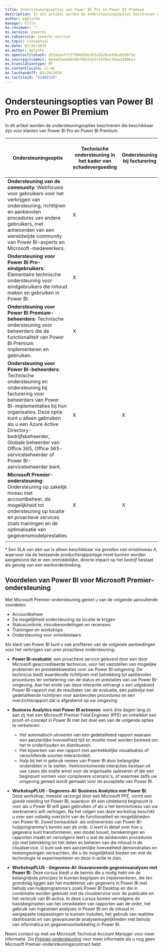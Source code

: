 ```yaml
---
title: Ondersteuningsopties van Power BI Pro en Power BI Premium
description: In dit artikel worden de ondersteuningsopties beschreven die beschikbaar zijn voor klanten van Power BI Pro en Power BI Premium.
author: mgblythe
manager: kfile
ms.reviewer: ''
ms.service: powerbi
ms.subservice: powerbi-service
ms.topic: conceptual
ms.date: 03/26/2019
ms.author: mblythe
ms.openlocfilehash: d33abaeff1f7996859e203a3b28ae99ba8d9bf2e
ms.sourcegitcommit: 60dad5aa0d85db790553e537bf8ac34ee3289ba3
ms.translationtype: MT
ms.contentlocale: nl-NL
ms.lasthandoff: 05/29/2019
ms.locfileid: "61402319"
---
```

# <a name="power-bi-pro-and-power-bi-premium-support-options"></a>Ondersteuningsopties van Power BI Pro en Power BI Premium

In dit artikel worden de ondersteuningsopties beschreven die beschikbaar zijn voor klanten van Power BI Pro en Power BI Premium.

| **Ondersteuningsoptie** | **Technische ondersteuning in het kader van schadevergoeding** | **Ondersteuning bij facturering** | **Proactief bieden van advies en training** | **Serviceniveau <br>(tijd tot eerste interactie)** | **Ondersteuningskanaal** |
| --- | --- | --- | --- | --- | --- |
| **Ondersteuning van de community**: Webforums voor gebruikers voor het verkrijgen van ondersteuning, richtlijnen en aanbevolen procedures van andere gebruikers, met antwoorden van een wereldwijde community van Power BI-experts en Microsoft-medewerkers. | X |   |   | Geen, interactie wordt op basis van 'best effort' geboden. | [Power BI-community](https://community.powerbi.com) |
| **Ondersteuning voor Power BI Pro-eindgebruikers**: Elementaire technische ondersteuning voor eindgebruikers die inhoud maken en gebruiken in Power BI. | X |   |   | Eén werkdag. | [Ondersteuningssite van Power BI](https://support.powerbi.com)  |
| **Ondersteuning voor Power BI Premium-beheerders**: Technische ondersteuning voor beheerders die de functionaliteit van Power BI Premium implementeren en gebruiken. | X |   |   | Eén werkdag of één uur, afhankelijk van de ernst van het geval.\* | [Ondersteuningssite van Power BI](https://support.powerbi.com)<br>OF<br>[Microsoft 365-beheercentrum](https://portal.office.com/adminportal)<br>OF<br> Telefoon |
| **Ondersteuning voor Power BI-beheerders**: Technische ondersteuning en ondersteuning bij facturering voor beheerders van Power BI-implementaties bij hun organisaties.  Deze optie kunt u alleen gebruiken als u een Azure Active Directory-bedrijfsbeheerder, Globale beheerder van Office 365, Office 365-servicebeheerder of Power BI-servicebeheerder bent. | X | X |   | Eén werkdag of één uur, afhankelijk van de ernst van het geval.\* | [Microsoft 365-beheercentrum](https://portal.office.com/adminportal)<br>OF<br> Telefoon |
| **Microsoft Premier-ondersteuning**: Ondersteuning op zakelijk niveau met accountbeheer, de mogelijkheid tot ondersteuning op locatie en proactieve services zoals trainingen en de optimalisatie van gegevensmodelprestaties. | X | X | X | Diverse, afhankelijk van aanbieding en ernst van geval.\* | Technical Account Manager <br>OF<br> [Microsoft 365-beheercentrum](https://portal.office.com/adminportal) |
| | | | | | |

\* Een SLA van één uur is alleen beschikbaar via _gevallen van ernstniveau A_, waarvoor via de bestaande productierapportage moet kunnen worden aangetoond dat er een onmiddellijke, directe impact op het bedrijf bestaat als gevolg van een werkonderbreking.

## <a name="power-bi-benefits-for-microsoft-premier-support"></a>Voordelen van Power BI voor Microsoft Premier-ondersteuning

Met Microsoft Premier-ondersteuning geniet u van de volgende aanvullende voordelen:

- Accountbeheer
- De mogelijkheid ondersteuning op locatie te krijgen
- Statuscontrole, risicobeoordelingen en recensies
- Trainingen en workshops
- Ondersteuning voor ontwikkelaars

Als klant van Power BI kunt u ook profiteren van de volgende aanbiedingen voor het verkrijgen van uren proactieve ondersteuning:

 - **Power BI-evaluatie**: een proactieve service geleverd door een door Microsoft geaccrediteerde technicus, voor het vaststellen van mogelijke problemen en prestatiekwesties voor uw Power BI-omgeving. De technicus biedt waardevolle richtlijnen met betrekking tot aanbevolen procedures ter verbetering van de status en prestaties van uw Power BI-omgeving. Aan het einde van deze interactie ontvangt u een uitgebreid Power BI-rapport met de resultaten van de evaluatie, een pakketje met gedetailleerde richtlijnen voor aanbevolen procedures en een overzichtsrapport dat is afgestemd op uw omgeving.

 - **Business Analytics met Power BI activeren**: werk drie dagen lang zij aan zij met een Microsoft Premier Field Engineer (PFE) en ontwikkel een proof-of-concept in Power BI met het doel een van de volgende opties te verbeteren:
    - Het automatisch uitvoeren van een gedetailleerd rapport waaraan een aanzienlijke hoeveelheid tijd en moeite moet worden besteed om het te onderhouden en distribueren.
    - Het bijwerken van een rapport met aantrekkelijke visualisaties of verschillende soorten interactiviteit. 
    - Hulp bij het in gebruik nemen van Power BI door belangrijke onderdelen in te stellen. Veelvoorkomende interacties bestaan uit use cases die snelle winst voor de organisatie opleveren of die een beginpunt vormen voor complexere scenario's, of waarmee zelfs uw omgeving gereed wordt gemaakt voor de acceptatie van Power BI.

  - **WorkshopPLUS - Gegevens-AI: Business Analytics met Power BI**: Deze workshop, meestal verzorgd door een Microsoft PFE, vormt een goede inleiding tot Power BI, waardoor dit een uitstekend beginpunt is voor als u Power BI wilt gaan gebruiken of als u het kennisniveau van uw werknemers wilt verhogen.
Na het volgen van deze workshop beschikt u over een volledig overzicht van de functionaliteit en mogelijkheden van Power BI. Zowel bureaublad- als onlineversies van Power BI-hulpprogramma's komen aan de orde. U leert in detail over hoe u gegevens kunt transformeren, een model bouwt, berekeningen en rapporten maakt en vervolgens leert u wat de aanbevolen procedures zijn met betrekking tot het delen en beheren van die inhoud in de cloudservice. U kunt ook een aanzienlijke hoeveelheid demonstraties en testomgevingen verwachten, die u de mogelijkheid bieden om met de technologie te experimenteren en deze in actie te zien.

  - **WorkshopPLUS - Gegevens-AI: Geavanceerde gegevensanalyses met Power BI**: Deze cursus biedt u de kennis die u nodig hebt om de belangrijkste principes te kunnen begrijpen en implementeren, die ten grondslag liggen aan het modelleren van gegevens in Power BI met behulp van hulpprogramma's zoals Power BI Desktop en die in combinatie worden gebruikt met de cloudservice voor de publicatie en het verbruik van BI-activa. In deze cursus komen vervolgens de basisbeginselen van het ontwikkelen van rapporten aan de order, het gebruik van ingesloten analyses in Power BI om de inhoud in aangepaste toepassingen te kunnen insluiten, het gebruik van realtime dashboards en van geavanceerde analysemogelijkheden met behulp van informatica en gegevensontwikkeling in Power BI.

Neem contact op met uw Microsoft Technical Account Manager voor meer informatie. Zie [Premier-ondersteuning](https://support.microsoft.com/en-us/premier) voor meer informatie als u nog geen Microsoft Premier-ondersteuningscontract hebt.
